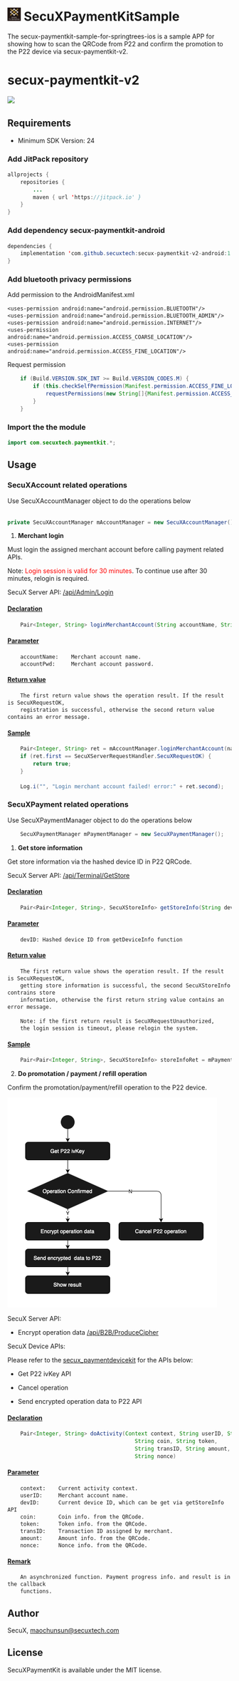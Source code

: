 # <img src="icon.png" width="30">  SecuXPaymentKitSample  
The secux-paymentkit-sample-for-springtrees-ios is a sample APP for showing how to scan
the QRCode from P22 and confirm the promotion to the P22 device via secux-paymentkit-v2. 

# secux-paymentkit-v2

[![](https://jitpack.io/v/secuxtech/secux-paymentkit-v2-android.svg)](https://jitpack.io/#secuxtech/secux-paymentkit-v2-android)

## Requirements

* Minimum SDK Version: 24

### Add JitPack repository

```java
allprojects {
    repositories {
        ...
        maven { url 'https://jitpack.io' }
    }
}
```

### Add dependency secux-paymentkit-android

```java
dependencies {
    implementation 'com.github.secuxtech:secux-paymentkit-v2-android:1.0.3'
}
```
### Add bluetooth privacy permissions

Add permission to the AndroidManifest.xml

    <uses-permission android:name="android.permission.BLUETOOTH"/>
    <uses-permission android:name="android.permission.BLUETOOTH_ADMIN"/>
    <uses-permission android:name="android.permission.INTERNET"/>
    <uses-permission android:name="android.permission.ACCESS_COARSE_LOCATION"/>
    <uses-permission android:name="android.permission.ACCESS_FINE_LOCATION"/>

Request permission

```java
    if (Build.VERSION.SDK_INT >= Build.VERSION_CODES.M) {
        if (this.checkSelfPermission(Manifest.permission.ACCESS_FINE_LOCATION) != PackageManager.PERMISSION_GRANTED) {
            requestPermissions(new String[]{Manifest.permission.ACCESS_FINE_LOCATION}, 1);
        }
    }
```

### Import the the module

```java 
import com.secuxtech.paymentkit.*;
```

## Usage

### SecuXAccount related operations

Use SecuXAccountManager object to do the operations below
```java

private SecuXAccountManager mAccountManager = new SecuXAccountManager();

```

1. <b>Merchant login</b>

Must login the assigned merchant account before calling payment related APIs.

Note: <span style="color:red">Login session is valid for 30 minutes</span>. To continue use after 30 minutes, relogin is required.

SecuX Server API:
<a href="https://documenter.getpostman.com/view/9715663/SzfDvj4S?version=latest#76b3bbc9-2853-42c4-823b-3e0d47d58cf6">/api/Admin/Login</a>

#### <u>Declaration</u>
```java
    Pair<Integer, String> loginMerchantAccount(String accountName, String accountPwd)
```
#### <u>Parameter</u>
```
    accountName:    Merchant account name.
    accountPwd:     Merchant account password.
```

#### <u>Return value</u>
```
    The first return value shows the operation result. If the result is SecuXRequestOK,
    registration is successful, otherwise the second return value contains an error message.
```

#### <u>Sample</u>
```java
    Pair<Integer, String> ret = mAccountManager.loginMerchantAccount(name, pwd);
    if (ret.first == SecuXServerRequestHandler.SecuXRequestOK) {
        return true;
    }

    Log.i("", "Login merchant account failed! error:" + ret.second);

```

### SecuXPayment related operations

Use SecuXPaymentManager object to do the operations below

```java
    SecuXPaymentManager mPaymentManager = new SecuXPaymentManager();
```

1. <b>Get store information</b>

Get store information via the hashed device ID in P22 QRCode.

SecuX Server API:
<a href="https://documenter.getpostman.com/view/9715663/SzfDvj4S?version=latest#136613f8-648a-4c76-b4bc-9edc00943aad">/api/Terminal/GetStore</a>

#### <u>Declaration</u>
```java
    Pair<Pair<Integer, String>, SecuXStoreInfo> getStoreInfo(String devIDHash)
```
#### <u>Parameter</u>
```
    devID: Hashed device ID from getDeviceInfo function
```
#### <u>Return value</u>
```
    The first return value shows the operation result. If the result is SecuXRequestOK, 
    getting store information is successful, the second SecuXStoreInfo contrains store 
    information, otherwise the first return string value contains an error message.

    Note: if the first return result is SecuXRequestUnauthorized, 
    the login session is timeout, please relogin the system.

```
#### <u>Sample</u>
```java
    Pair<Pair<Integer, String>, SecuXStoreInfo> storeInfoRet = mPaymentManager.getStoreInfo(mDevIDhash);
```

2. <b>Do promotation / payment / refill operation</b>

Confirm the promotation/payment/refill operation to the P22 device.

![Procedure](doActivityProcedure.png)

SecuX Server API:

- Encrypt operation data 
<a href="https://documenter.getpostman.com/view/9715663/SzfDvj4S?version=latest#ff393d68-3045-451f-b175-3721f3281d74">/api/B2B/ProduceCipher</a>

SecuX Device APIs:

Please refer to the 
<a href="https://github.com/secuxtech/secux-paymentdevicekit-v2-android">secux_paymentdevicekit</a> 
for the APIs below:

- Get P22 ivKey API

- Cancel operation 

- Send encrypted operation data to P22 API

#### <u>Declaration</u>
```java
    Pair<Integer, String> doActivity(Context context, String userID, String devID, 
                                        String coin, String token, 
                                        String transID, String amount, 
                                        String nonce)
```
#### <u>Parameter</u>
```
    context:    Current activity context.
    userID:     Merchant account name.
    devID:      Current device ID, which can be get via getStoreInfo API
    coin:       Coin info. from the QRCode.
    token:      Token info. from the QRCode.
    transID:    Transaction ID assigned by merchant. 
    amount:     Amount info. from the QRCode.
    nonce:      Nonce info. from the QRCode. 
```

#### <u>Remark</u>
```
    An asynchronized function. Payment progress info. and result is in the callback 
    functions.
```

## Author

SecuX, maochunsun@secuxtech.com

## License

SecuXPaymentKit is available under the MIT license.
